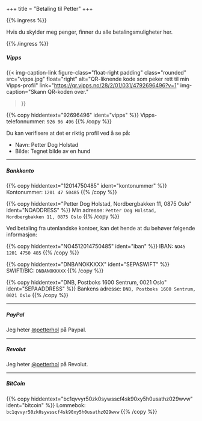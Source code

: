 +++
title = "Betaling til Petter"
+++

<!-- markdownlint-disable MD034 -->

{{% ingress %}}

Hvis du skylder meg penger, finner du alle betalingsmuligheter her.

{{% /ingress %}}

##### Vipps

  {{< img-caption-link
  figure-class="float-right padding"
    class="rounded"
    src="vipps.jpg"
    float="right"
    alt="QR-liknende kode som peker rett til min Vipps-profil"
    link="https://qr.vipps.no/28/2/01/031/4792696496?v=1"
    img-caption="Skann QR-koden over."
  >}}

{{% copy
 hiddentext="92696496"
 ident="vipps"
%}}
Vipps-telefonnummer: ```926 96 496``` {{% /copy %}}

Du kan verifisere at det er riktig profil ved å se på:
- Navn: Petter Dog Holstad
- Bilde: Tegnet bilde av en hund

---

##### Bankkonto

{{% copy
 hiddentext="12014750485"
 ident="kontonummer"
%}}
Kontonummer: ```1201 47 50485``` {{% /copy %}}

{{% copy
 hiddentext="Petter Dog Holstad, Nordbergbakken 11, 0875 Oslo"
 ident="NOADDRESS"
%}}
Min adresse: ```Petter Dog Holstad, Nordbergbakken 11, 0875 Oslo``` {{% /copy %}}

Ved betaling fra utenlandske kontoer, kan det hende at du behøver følgende informasjon:

{{% copy
 hiddentext="NO4512014750485"
 ident="iban"
%}}
IBAN: ```NO45 1201 4750 485``` {{% /copy %}}

{{% copy
 hiddentext="DNBANOKKXXX"
 ident="SEPASWIFT"
%}}
SWIFT/BIC: ```DNBANOKKXXX``` {{% /copy %}}

{{% copy
 hiddentext="DNB, Postboks 1600 Sentrum, 0021 Oslo"
 ident="SEPAADDRESS"
%}}
Bankens adresse: ```DNB, Postboks 1600 Sentrum, 0021 Oslo``` {{% /copy %}}

---

##### PayPal

Jeg heter [@petterhol](https://paypal.me/petterhol) på Paypal.

---

##### Revolut

Jeg heter [@petterhol](https://revolut.me/petterhol) på Revolut.

---

##### BitCoin

{{% copy
 hiddentext="bc1qvvyr50zk0sywsscf4sk90xy5h0usathz029wvw"
 ident="bitcoin"
%}}
Lommebok: ```bc1qvvyr50zk0sywsscf4sk90xy5h0usathz029wvw```
{{% /copy %}}

